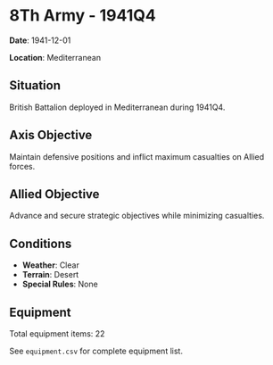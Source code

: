 # 8Th Army - 1941Q4

**Date**: 1941-12-01

**Location**: Mediterranean

## Situation

British Battalion deployed in Mediterranean during 1941Q4.

## Axis Objective

Maintain defensive positions and inflict maximum casualties on Allied forces.

## Allied Objective

Advance and secure strategic objectives while minimizing casualties.

## Conditions

- **Weather**: Clear
- **Terrain**: Desert
- **Special Rules**: None

## Equipment

Total equipment items: 22

See `equipment.csv` for complete equipment list.
